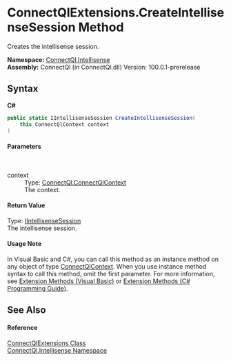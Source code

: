 # ConnectQlExtensions.CreateIntellisenseSession Method 
 

Creates the intellisense session.

**Namespace:**&nbsp;<a href="N_ConnectQl_Intellisense">ConnectQl.Intellisense</a><br />**Assembly:**&nbsp;ConnectQl (in ConnectQl.dll) Version: 100.0.1-prerelease

## Syntax

**C#**<br />
``` C#
public static IIntellisenseSession CreateIntellisenseSession(
	this ConnectQlContext context
)
```


#### Parameters
&nbsp;<dl><dt>context</dt><dd>Type: <a href="T_ConnectQl_ConnectQlContext">ConnectQl.ConnectQlContext</a><br />The context.</dd></dl>

#### Return Value
Type: <a href="T_ConnectQl_Intellisense_IIntellisenseSession">IIntellisenseSession</a><br />The intellisense session.

#### Usage Note
In Visual Basic and C#, you can call this method as an instance method on any object of type <a href="T_ConnectQl_ConnectQlContext">ConnectQlContext</a>. When you use instance method syntax to call this method, omit the first parameter. For more information, see <a href="http://msdn.microsoft.com/en-us/library/bb384936.aspx">Extension Methods (Visual Basic)</a> or <a href="http://msdn.microsoft.com/en-us/library/bb383977.aspx">Extension Methods (C# Programming Guide)</a>.

## See Also


#### Reference
<a href="T_ConnectQl_Intellisense_ConnectQlExtensions">ConnectQlExtensions Class</a><br /><a href="N_ConnectQl_Intellisense">ConnectQl.Intellisense Namespace</a><br />